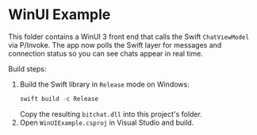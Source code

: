 # WinUI Example

This folder contains a WinUI 3 front end that calls the Swift
`ChatViewModel` via P/Invoke. The app now polls the Swift layer for
messages and connection status so you can see chats appear in real
time.

Build steps:
1. Build the Swift library in `Release` mode on Windows:
   ```powershell
   swift build -c Release
   ```
   Copy the resulting `bitchat.dll` into this project's folder.
2. Open `WinUIExample.csproj` in Visual Studio and build.
